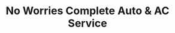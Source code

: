 ---
title: "No Worries Complete Auto & AC Service"
url: /albuquerque/no-worries-complete-auto-und-ac-service/
shop: Autowerkstatt
---